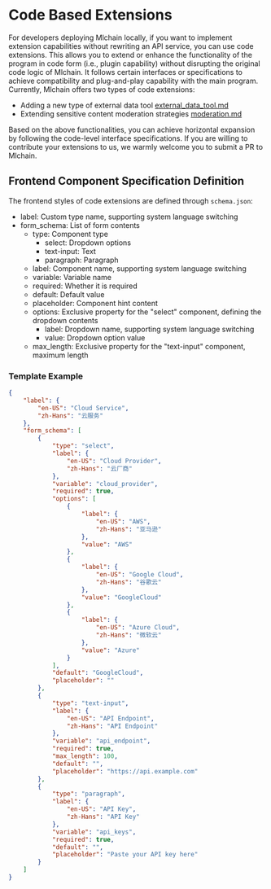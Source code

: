 # Code Based Extensions

For developers deploying Mlchain locally, if you want to implement extension capabilities without rewriting an API service, you can use code extensions. This allows you to extend or enhance the functionality of the program in code form (i.e., plugin capability) without disrupting the original code logic of Mlchain. It follows certain interfaces or specifications to achieve compatibility and plug-and-play capability with the main program. Currently, Mlchain offers two types of code extensions:

* Adding a new type of external data tool [external_data_tool.md](external_data_tool.md "mention")
* Extending sensitive content moderation strategies [moderation.md](moderation.md "mention")

Based on the above functionalities, you can achieve horizontal expansion by following the code-level interface specifications. If you are willing to contribute your extensions to us, we warmly welcome you to submit a PR to Mlchain.

## Frontend Component Specification Definition

The frontend styles of code extensions are defined through `schema.json`:

* label: Custom type name, supporting system language switching
* form_schema: List of form contents
  * type: Component type
    * select: Dropdown options
    * text-input: Text
    * paragraph: Paragraph
  * label: Component name, supporting system language switching
  * variable: Variable name
  * required: Whether it is required
  * default: Default value
  * placeholder: Component hint content
  * options: Exclusive property for the "select" component, defining the dropdown contents
    * label: Dropdown name, supporting system language switching
    * value: Dropdown option value
  * max_length: Exclusive property for the "text-input" component, maximum length

### Template Example

```json
{
    "label": {
        "en-US": "Cloud Service",
        "zh-Hans": "云服务"
    },
    "form_schema": [
        {
            "type": "select",
            "label": {
                "en-US": "Cloud Provider",
                "zh-Hans": "云厂商"
            },
            "variable": "cloud_provider",
            "required": true,
            "options": [
                {
                    "label": {
                        "en-US": "AWS",
                        "zh-Hans": "亚马逊"
                    },
                    "value": "AWS"
                },
                {
                    "label": {
                        "en-US": "Google Cloud",
                        "zh-Hans": "谷歌云"
                    },
                    "value": "GoogleCloud"
                },
                {
                    "label": {
                        "en-US": "Azure Cloud",
                        "zh-Hans": "微软云"
                    },
                    "value": "Azure"
                }
            ],
            "default": "GoogleCloud",
            "placeholder": ""
        },
        {
            "type": "text-input",
            "label": {
                "en-US": "API Endpoint",
                "zh-Hans": "API Endpoint"
            },
            "variable": "api_endpoint",
            "required": true,
            "max_length": 100,
            "default": "",
            "placeholder": "https://api.example.com"
        },
        {
            "type": "paragraph",
            "label": {
                "en-US": "API Key",
                "zh-Hans": "API Key"
            },
            "variable": "api_keys",
            "required": true,
            "default": "",
            "placeholder": "Paste your API key here"
        }
    ]
}
```